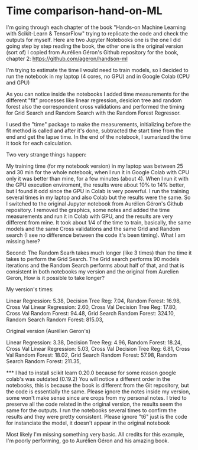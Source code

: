 # Time comparison-hand-on-ML

I'm going through each chapter of the book "Hands-on Machine Learning with Scikit-Learn & TensorFlow" trying to replicate the code and check the outputs for myself. Here are two Jupyter Notebooks one is the one I did going step by step reading the book, the other one is the original version (sort of) I copied from Aurélien Géron's Github repository for the book, chapter 2:
https://github.com/ageron/handson-ml

I'm trying to estimate the time I would need to train models, so I decided to run the notebook in my laptop (4 cores, no GPU) and in Google Colab (CPU and GPU)

As you can notice inside the notebooks I added time measurements for the different "fit" processes like linear regression, desicion tree and random forest also the correspondent cross validations and performed the timing for Grid Search and Random Search with the Random Forest Regressor.

I used the "time" package to make the measurements, initializing before the fit method is called and after it's done, subtracted the start time from the end and get the lapse time. In the end of the notebook, I sumarized the time it took for each calculation.


Two very strange things happen: 

My training time (for my notebook version) in my laptop was between 25 and 30 min for the whole notebook, when I run it in Google Colab with CPU only it was better than mine, for a few minutes (about 4).
When I run it with the GPU execution enviroment, the results were about 10% to 14% better, but I found it odd since the GPU in Colab is very powerful.
I run the training several times in my laptop and also Colab but the results were the same. So I switched to the original Jupyter notebook from Aurélien Géron's Github repository. I removed the graphics, some notes and added the time measurements and run it in Colab with GPU, and the results are very different from mine. It took about 1/4 of the time to train, basically, the same models and the same Cross validations and the same Grid and Random search (I see no difference between the code it's been timing). What I am missing here?  


Second: The Random Searh takes much longer (like 3 times) than the time it takes to perform the Grid Search. The Grid search performs 90 models iterations and the Random Search performs about half of that, and that is consistent in both notebooks my version and the original from Aurelien Geron, How is it possible to take longer?


My version's times:

Linear Regression: 5.38,
Decision Tree Reg: 7.04,
Random Forest: 16.98,
Cross Val Linear Regression: 2.60,
Cross Val Decision Tree Reg: 17.80,
Cross Val Random Forest: 94.48,
Grid Search Random Forest: 324.10,
Random Search Random Forest: 815.03,



Original version (Aurélien Geron's)

Linear Regression: 3.38,
Decision Tree Reg: 4.96,
Random Forest: 18.24,
Cross Val Linear Regression: 5.03,
Cross Val Decision Tree Reg: 6.81,
Cross Val Random Forest: 18.02,
Grid Search Random Forest: 57.98,
Random Search Random Forest: 211.35,


*** I had to install scikit learn 0.20.0 because for some reason google colab's was outdated (0.19.2)
    You will notice a different order in the notebooks, this is because the book is different from the Git repository, but the code is essentially the same. 
    Please ignore the notes inside my version, some won't make sense since are crops from my personal notes.
    I tried to preserve all the code related in the original version, the results seem the same for the outputs.
    I run the notebooks several times to confirm the results and they were pretty consistent.
    Please ignore "t6" just is the code for instanciate the model, it doesn't appear in the original notebook


Most likely I'm missing something very basic. All credits for this example, I'm poorly performing, go to Aurélien Géron and his amazing book.
